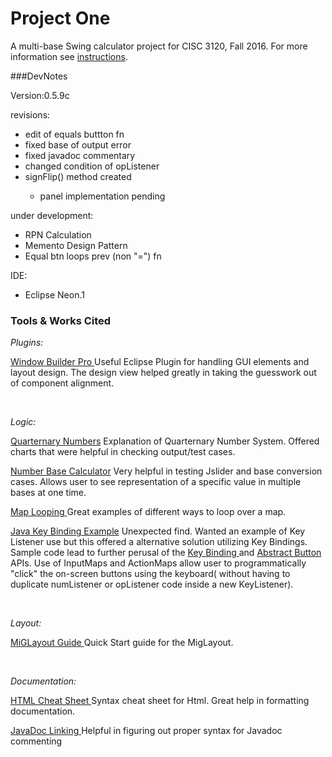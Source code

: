 # Project One


A multi-base Swing calculator project for CISC 3120, Fall 2016. For more information see [instructions](http://bc-cisc3120-f16.github.io/project1).

###DevNotes

<p>

Version:0.5.9c
</p>
<p>
revisions:
<ul>
	<li>edit of equals buttton fn</li> 
	<li>fixed base of output error</li>
	<li>fixed javadoc commentary</li>
	<li>changed condition of opListener</li>
	<li>signFlip() method created</li>
		<ul><li>panel implementation pending</li></ul>
</ul>

under development:
<ul>
	<li> RPN Calculation </li>
	<li> Memento Design Pattern </li>
	<li> Equal btn loops prev (non "=") fn</li>

</ul>

IDE:
<ul>
	<li> Eclipse Neon.1 </li>
</ul>
</p>


### Tools & Works Cited 

<em> Plugins:</em>

 <p><a href="http://www.eclipse.org/windowbuilder/">Window Builder Pro </a>
Useful Eclipse Plugin for handling GUI elements and layout design. The design view helped greatly in taking the guesswork out of component alignment. 
 </p>
 <br>

 <em> Logic: </em>
 <p><a href="https://en.wikipedia.org/wiki/Quaternary_numeral_system"> Quarternary Numbers</a> Explanation of Quarternary Number System. Offered charts that were helpful in checking output/test cases.
 </p>
 <p>
<a href="http://www.cleavebooks.co.uk/scol/calnumba.htm"> Number Base Calculator</a> Very helpful in testing Jslider and base conversion cases. Allows user to see representation of a specific value in multiple bases at one time.
</p>
<p>
<p>
<a href="http://www.java67.com/2014/05/3-examples-to-loop-map-in-java-foreach.html"> Map Looping </a> Great examples of different ways to loop over a map.
</p>

 <p><a href="http://stackoverflow.com/questions/27283908/java-jbutton-keylistener"> Java Key Binding Example</a> Unexpected find. Wanted an example of Key Listener use but this offered a alternative solution utilizing Key Bindings. Sample code lead to further perusal of the <a href="https://docs.oracle.com/javase/tutorial/uiswing/misc/keybinding.html">Key Binding </a> and <a href="https://docs.oracle.com/javase/7/docs/api/javax/swing/AbstractButton.html"> Abstract Button</a> APIs. Use of InputMaps and ActionMaps allow user to programmatically "click" the on-screen buttons using the keyboard( without having to duplicate numListener or opListener code inside a new KeyListener).
 </p> 
 <br>
 
 <em> Layout: </em>
 <p> 
 <a href="http://miglayout.com/QuickStart.pdf"> MiGLayout Guide </a> Quick Start guide for the MigLayout.
 </p>
 <br>
 
 <em> Documentation: </em>
 <p>
 <a href ="https://www.wired.com/2010/02/html_cheatsheet/"> HTML Cheat Sheet </a>
Syntax cheat sheet for Html. Great help in formatting documentation.
</p>
<a href= "http://corochann.com/get-to-know-coding-rule-of-javadoc-in-10-mins-366.html#see">JavaDoc Linking </a>Helpful in figuring out proper syntax for Javadoc commenting
</p>



